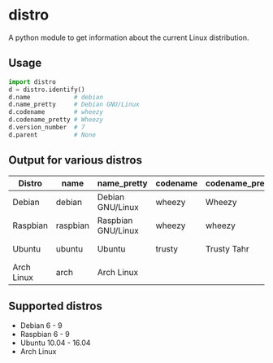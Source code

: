 # distro

A python module to get information about the current Linux distribution.

## Usage

```python
import distro
d = distro.identify()
d.name            # debian
d.name_pretty     # Debian GNU/Linux
d.codename        # wheezy
d.codename_pretty # Wheezy
d.version_number  # 7
d.parent          # None
```

## Output for various distros

Distro        | name    | name_pretty      | codename | codename_pretty | parent
------------- | --------|------------------|----------|-----------------|--------
Debian        | debian  | Debian GNU/Linux | wheezy   | Wheezy          | None
Raspbian      | raspbian| Raspbian GNU/Linux| wheezy   | wheezy          | &lt;LinuxDistro debian 7&gt;
Ubuntu        | ubuntu  | Ubuntu           | trusty | Trusty Tahr       | &lt;LinuxDistro debian &gt;
Arch Linux    | arch    | Arch Linux       |          |                 | None

## Supported distros

- Debian 6 - 9
- Raspbian 6 - 9
- Ubuntu 10.04 - 16.04
- Arch Linux